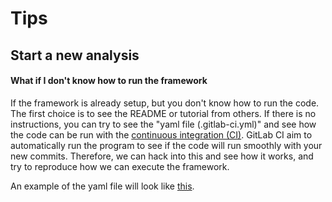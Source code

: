 # Tips

## Start a new analysis

#### What if I don't know how to run the framework

If the framework is already setup, but you don't know how to run the code. The first choice is to see the README or tutorial from others. If there is no instructions, you can try to see the "yaml file \(.gitlab-ci.yml\)" and see how the code can be run with the [continuous integration \(CI\)](https://docs.gitlab.com/ee/ci/). GitLab CI aim to automatically run the program to see if the code will run smoothly with your new commits. Therefore, we can hack into this and see how it works, and try to reproduce how we can execute the framework. 

An example of the yaml file will look like [this](https://gitlab.cern.ch/atlas-physics/higgs/hww/HWWAnalysisCode/blob/master/.gitlab-ci.yml). 



